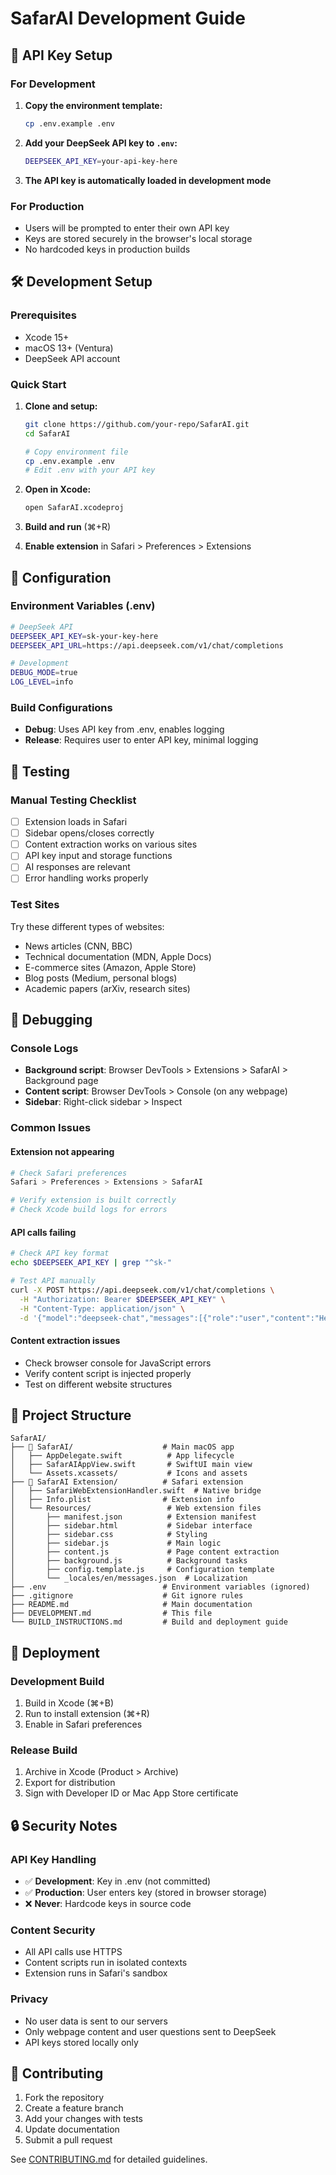 # SafarAI Development Guide

## 🔑 API Key Setup

### For Development
1. **Copy the environment template:**
   ```bash
   cp .env.example .env
   ```

2. **Add your DeepSeek API key to `.env`:**
   ```bash
   DEEPSEEK_API_KEY=your-api-key-here
   ```

3. **The API key is automatically loaded in development mode**

### For Production
- Users will be prompted to enter their own API key
- Keys are stored securely in the browser's local storage
- No hardcoded keys in production builds

## 🛠️ Development Setup

### Prerequisites
- Xcode 15+
- macOS 13+ (Ventura)
- DeepSeek API account

### Quick Start
1. **Clone and setup:**
   ```bash
   git clone https://github.com/your-repo/SafarAI.git
   cd SafarAI
   
   # Copy environment file
   cp .env.example .env
   # Edit .env with your API key
   ```

2. **Open in Xcode:**
   ```bash
   open SafarAI.xcodeproj
   ```

3. **Build and run** (⌘+R)

4. **Enable extension** in Safari > Preferences > Extensions

## 🔧 Configuration

### Environment Variables (.env)
```bash
# DeepSeek API
DEEPSEEK_API_KEY=sk-your-key-here
DEEPSEEK_API_URL=https://api.deepseek.com/v1/chat/completions

# Development
DEBUG_MODE=true
LOG_LEVEL=info
```

### Build Configurations
- **Debug**: Uses API key from .env, enables logging
- **Release**: Requires user to enter API key, minimal logging

## 🧪 Testing

### Manual Testing Checklist
- [ ] Extension loads in Safari
- [ ] Sidebar opens/closes correctly
- [ ] Content extraction works on various sites
- [ ] API key input and storage functions
- [ ] AI responses are relevant
- [ ] Error handling works properly

### Test Sites
Try these different types of websites:
- News articles (CNN, BBC)
- Technical documentation (MDN, Apple Docs)
- E-commerce sites (Amazon, Apple Store)
- Blog posts (Medium, personal blogs)
- Academic papers (arXiv, research sites)

## 🐛 Debugging

### Console Logs
- **Background script**: Browser DevTools > Extensions > SafarAI > Background page
- **Content script**: Browser DevTools > Console (on any webpage)
- **Sidebar**: Right-click sidebar > Inspect

### Common Issues

#### Extension not appearing
```bash
# Check Safari preferences
Safari > Preferences > Extensions > SafarAI

# Verify extension is built correctly
# Check Xcode build logs for errors
```

#### API calls failing
```bash
# Check API key format
echo $DEEPSEEK_API_KEY | grep "^sk-"

# Test API manually
curl -X POST https://api.deepseek.com/v1/chat/completions \
  -H "Authorization: Bearer $DEEPSEEK_API_KEY" \
  -H "Content-Type: application/json" \
  -d '{"model":"deepseek-chat","messages":[{"role":"user","content":"Hello"}]}'
```

#### Content extraction issues
- Check browser console for JavaScript errors
- Verify content script is injected properly
- Test on different website structures

## 📁 Project Structure

```
SafarAI/
├── 📱 SafarAI/                    # Main macOS app
│   ├── AppDelegate.swift          # App lifecycle
│   ├── SafarAIAppView.swift       # SwiftUI main view
│   └── Assets.xcassets/           # Icons and assets
├── 🔌 SafarAI Extension/          # Safari extension
│   ├── SafariWebExtensionHandler.swift  # Native bridge
│   ├── Info.plist                # Extension info
│   └── Resources/                 # Web extension files
│       ├── manifest.json          # Extension manifest
│       ├── sidebar.html           # Sidebar interface
│       ├── sidebar.css            # Styling
│       ├── sidebar.js             # Main logic
│       ├── content.js             # Page content extraction
│       ├── background.js          # Background tasks
│       ├── config.template.js     # Configuration template
│       └── _locales/en/messages.json  # Localization
├── .env                          # Environment variables (ignored)
├── .gitignore                    # Git ignore rules
├── README.md                     # Main documentation
├── DEVELOPMENT.md                # This file
└── BUILD_INSTRUCTIONS.md         # Build and deployment guide
```

## 🚀 Deployment

### Development Build
1. Build in Xcode (⌘+B)
2. Run to install extension (⌘+R)
3. Enable in Safari preferences

### Release Build
1. Archive in Xcode (Product > Archive)
2. Export for distribution
3. Sign with Developer ID or Mac App Store certificate

## 🔒 Security Notes

### API Key Handling
- ✅ **Development**: Key in .env (not committed)
- ✅ **Production**: User enters key (stored in browser storage)
- ❌ **Never**: Hardcode keys in source code

### Content Security
- All API calls use HTTPS
- Content scripts run in isolated contexts
- Extension runs in Safari's sandbox

### Privacy
- No user data is sent to our servers
- Only webpage content and user questions sent to DeepSeek
- API keys stored locally only

## 📝 Contributing

1. Fork the repository
2. Create a feature branch
3. Add your changes with tests
4. Update documentation
5. Submit a pull request

See [CONTRIBUTING.md](CONTRIBUTING.md) for detailed guidelines.
